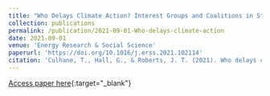 ```yaml
---
title: "Who Delays Climate Action? Interest Groups and Coalitions in State Legislative Struggles in the United States"
collection: publications
permalink: /publication/2021-09-01-Who-delays-climate-action
date: 2021-09-01
venue: 'Energy Research & Social Science'
paperurl: 'https://doi.org/10.1016/j.erss.2021.102114'
citation: 'Culhane, T., Hall, G., & Roberts, J. T. (2021). Who delays climate action? Interest groups and coalitions in state legislative struggles in the United States. Energy Research & Social Science, 79, 102114.'
---
```

[Access paper here](https://doi.org/10.1016/j.erss.2021.102114){:target="_blank"}